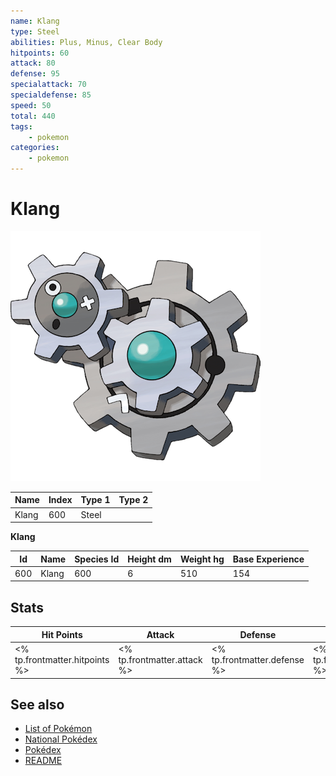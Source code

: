 ```yaml
---
name: Klang
type: Steel
abilities: Plus, Minus, Clear Body
hitpoints: 60
attack: 80
defense: 95
specialattack: 70
specialdefense: 85
speed: 50
total: 440
tags:
    - pokemon
categories:
    - pokemon
---
```


# Klang


![Klang](images/600.png)

| **Name** | **Index** | **Type 1** | **Type 2** |
|----|----|----|----|
| Klang | 600 | Steel  |  |

**Klang** 




| **Id** | **Name** | **Species Id** | **Height dm** | **Weight hg** | **Base Experience** |
|--------|----------|----------------|------------|------------|---------------------|
| 600 | Klang | 600 | 6 | 510 | 154 |



## Stats

| **Hit Points** | **Attack** | **Defense** | **Special Attack** | **Special Defense** | **Speed** | **Total** |
|----------------|------------|-------------|--------------------|---------------------|-----------|-----------|
| <% tp.frontmatter.hitpoints %> | <% tp.frontmatter.attack %> | <% tp.frontmatter.defense %> | <% tp.frontmatter.specialattack %> | <% tp.frontmatter.specialdefense %> | <% tp.frontmatter.speed %> | <% tp.frontmatter.total %> |

## See also

- [List of Pokémon](../pokemon.md)
- [National Pokédex](../national_pokedex.md)
- [Pokédex](../pokedex.md)
- [README](../README.md)
